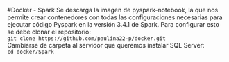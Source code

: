 #Docker - Spark
Se descarga la imagen de pyspark-notebook, la que nos permite crear contenedores con todas las configuraciones necesarias para ejecutar código Pyspark en la versión 3.4.1 de Spark.
Para configurar esto se debe clonar el repositorio:  
`git clone https://github.com/paulina22-p/docker.git`  
Cambiarse de carpeta al servidor que queremos instalar SQL Server:  
`cd docker/Spark`  


